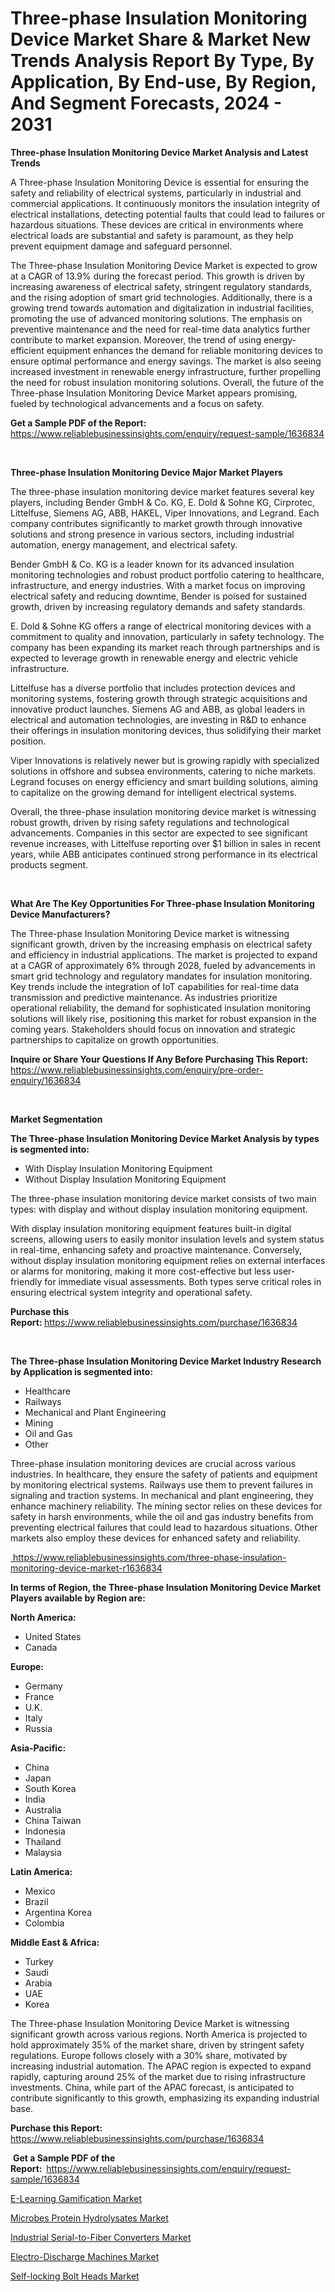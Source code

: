 <p><h1>Three-phase Insulation Monitoring Device Market Share & Market New Trends Analysis Report By Type, By Application, By End-use, By Region, And Segment Forecasts, 2024 - 2031</h1></p><p><strong>Three-phase Insulation Monitoring Device Market Analysis and Latest Trends</strong></p>
<p><p>A Three-phase Insulation Monitoring Device is essential for ensuring the safety and reliability of electrical systems, particularly in industrial and commercial applications. It continuously monitors the insulation integrity of electrical installations, detecting potential faults that could lead to failures or hazardous situations. These devices are critical in environments where electrical loads are substantial and safety is paramount, as they help prevent equipment damage and safeguard personnel.</p><p>The Three-phase Insulation Monitoring Device Market is expected to grow at a CAGR of 13.9% during the forecast period. This growth is driven by increasing awareness of electrical safety, stringent regulatory standards, and the rising adoption of smart grid technologies. Additionally, there is a growing trend towards automation and digitalization in industrial facilities, promoting the use of advanced monitoring solutions. The emphasis on preventive maintenance and the need for real-time data analytics further contribute to market expansion. Moreover, the trend of using energy-efficient equipment enhances the demand for reliable monitoring devices to ensure optimal performance and energy savings. The market is also seeing increased investment in renewable energy infrastructure, further propelling the need for robust insulation monitoring solutions. Overall, the future of the Three-phase Insulation Monitoring Device Market appears promising, fueled by technological advancements and a focus on safety.</p></p>
<p><strong>Get a Sample PDF of the Report:&nbsp;</strong> <a href="https://www.reliablebusinessinsights.com/enquiry/request-sample/1636834?utm_campaign=113&utm_medium=2&utm_source=Github&utm_content=ia&utm_term=07122024&utm_id=three-phase-insulation-monitoring-device">https://www.reliablebusinessinsights.com/enquiry/request-sample/1636834</a></p>
<p>&nbsp;</p>
<p><strong>Three-phase Insulation Monitoring Device Major Market Players</strong></p>
<p><p>The three-phase insulation monitoring device market features several key players, including Bender GmbH & Co. KG, E. Dold & Sohne KG, Cirprotec, Littelfuse, Siemens AG, ABB, HAKEL, Viper Innovations, and Legrand. Each company contributes significantly to market growth through innovative solutions and strong presence in various sectors, including industrial automation, energy management, and electrical safety.</p><p>Bender GmbH & Co. KG is a leader known for its advanced insulation monitoring technologies and robust product portfolio catering to healthcare, infrastructure, and energy industries. With a market focus on improving electrical safety and reducing downtime, Bender is poised for sustained growth, driven by increasing regulatory demands and safety standards.</p><p>E. Dold & Sohne KG offers a range of electrical monitoring devices with a commitment to quality and innovation, particularly in safety technology. The company has been expanding its market reach through partnerships and is expected to leverage growth in renewable energy and electric vehicle infrastructure.</p><p>Littelfuse has a diverse portfolio that includes protection devices and monitoring systems, fostering growth through strategic acquisitions and innovative product launches. Siemens AG and ABB, as global leaders in electrical and automation technologies, are investing in R&D to enhance their offerings in insulation monitoring devices, thus solidifying their market position.</p><p>Viper Innovations is relatively newer but is growing rapidly with specialized solutions in offshore and subsea environments, catering to niche markets. Legrand focuses on energy efficiency and smart building solutions, aiming to capitalize on the growing demand for intelligent electrical systems.</p><p>Overall, the three-phase insulation monitoring device market is witnessing robust growth, driven by rising safety regulations and technological advancements. Companies in this sector are expected to see significant revenue increases, with Littelfuse reporting over $1 billion in sales in recent years, while ABB anticipates continued strong performance in its electrical products segment.</p></p>
<p>&nbsp;</p>
<p><strong>What Are The Key Opportunities For Three-phase Insulation Monitoring Device Manufacturers?</strong></p>
<p><p>The Three-phase Insulation Monitoring Device market is witnessing significant growth, driven by the increasing emphasis on electrical safety and efficiency in industrial applications. The market is projected to expand at a CAGR of approximately 6% through 2028, fueled by advancements in smart grid technology and regulatory mandates for insulation monitoring. Key trends include the integration of IoT capabilities for real-time data transmission and predictive maintenance. As industries prioritize operational reliability, the demand for sophisticated insulation monitoring solutions will likely rise, positioning this market for robust expansion in the coming years. Stakeholders should focus on innovation and strategic partnerships to capitalize on growth opportunities.</p></p>
<p><strong>Inquire or Share Your Questions If Any Before Purchasing This Report:</strong> <a href="https://www.reliablebusinessinsights.com/enquiry/pre-order-enquiry/1636834?utm_campaign=113&utm_medium=2&utm_source=Github&utm_content=ia&utm_term=07122024&utm_id=three-phase-insulation-monitoring-device">https://www.reliablebusinessinsights.com/enquiry/pre-order-enquiry/1636834</a></p>
<p>&nbsp;</p>
<p><strong>Market Segmentation</strong></p>
<p><strong>The Three-phase Insulation Monitoring Device Market Analysis by types is segmented into:</strong></p>
<p><ul><li>With Display Insulation Monitoring Equipment</li><li>Without Display Insulation Monitoring Equipment</li></ul></p>
<p><p>The three-phase insulation monitoring device market consists of two main types: with display and without display insulation monitoring equipment. </p><p>With display insulation monitoring equipment features built-in digital screens, allowing users to easily monitor insulation levels and system status in real-time, enhancing safety and proactive maintenance. Conversely, without display insulation monitoring equipment relies on external interfaces or alarms for monitoring, making it more cost-effective but less user-friendly for immediate visual assessments. Both types serve critical roles in ensuring electrical system integrity and operational safety.</p></p>
<p><strong>Purchase this Report:&nbsp;</strong><a href="https://www.reliablebusinessinsights.com/purchase/1636834?utm_campaign=113&utm_medium=2&utm_source=Github&utm_content=ia&utm_term=07122024&utm_id=three-phase-insulation-monitoring-device">https://www.reliablebusinessinsights.com/purchase/1636834</a></p>
<p>&nbsp;</p>
<p><strong>The Three-phase Insulation Monitoring Device Market Industry Research by Application is segmented into:</strong></p>
<p><ul><li>Healthcare</li><li>Railways</li><li>Mechanical and Plant Engineering</li><li>Mining</li><li>Oil and Gas</li><li>Other</li></ul></p>
<p><p>Three-phase insulation monitoring devices are crucial across various industries. In healthcare, they ensure the safety of patients and equipment by monitoring electrical systems. Railways use them to prevent failures in signaling and traction systems. In mechanical and plant engineering, they enhance machinery reliability. The mining sector relies on these devices for safety in harsh environments, while the oil and gas industry benefits from preventing electrical failures that could lead to hazardous situations. Other markets also employ these devices for enhanced safety and reliability.</p></p>
<p><a href="https://www.reliablebusinessinsights.com/three-phase-insulation-monitoring-device-market-r1636834?utm_campaign=113&utm_medium=2&utm_source=Github&utm_content=ia&utm_term=07122024&utm_id=three-phase-insulation-monitoring-device">&nbsp;https://www.reliablebusinessinsights.com/three-phase-insulation-monitoring-device-market-r1636834</a></p>
<p><strong>In terms of Region, the Three-phase Insulation Monitoring Device Market Players available by Region are:</strong></p>
<p>
    <p> <strong> North America: </strong>
        <ul>
            <li>United States</li>
            <li>Canada</li>
        </ul>
        </p> 
    <p> <strong> Europe: </strong>
        <ul>
            <li>Germany</li>
            <li>France</li>
            <li>U.K.</li>
            <li>Italy</li>
            <li>Russia</li>
        </ul>
        </p> 
    <p> <strong> Asia-Pacific: </strong>
        <ul>
            <li>China</li>
            <li>Japan</li>
            <li>South Korea</li>
            <li>India</li>
            <li>Australia</li>
            <li>China Taiwan</li>
            <li>Indonesia</li>
            <li>Thailand</li>
            <li>Malaysia</li>
        </ul>
        </p> 
    <p> <strong> Latin America: </strong>
        <ul>
            <li>Mexico</li>
            <li>Brazil</li>
            <li>Argentina Korea</li>
            <li>Colombia</li>
        </ul>
        </p> 
    <p> <strong> Middle East & Africa: </strong>
        <ul>
            <li>Turkey</li>
            <li>Saudi</li>
            <li>Arabia</li>
            <li>UAE</li>
            <li>Korea</li>
        </ul>
    </p>
    </p>
<p><p>The Three-phase Insulation Monitoring Device Market is witnessing significant growth across various regions. North America is projected to hold approximately 35% of the market share, driven by stringent safety regulations. Europe follows closely with a 30% share, motivated by increasing industrial automation. The APAC region is expected to expand rapidly, capturing around 25% of the market due to rising infrastructure investments. China, while part of the APAC forecast, is anticipated to contribute significantly to this growth, emphasizing its expanding industrial base.</p></p>
<p><strong>Purchase this Report: </strong><a href="https://www.reliablebusinessinsights.com/purchase/1636834?utm_campaign=113&utm_medium=2&utm_source=Github&utm_content=ia&utm_term=07122024&utm_id=three-phase-insulation-monitoring-device">https://www.reliablebusinessinsights.com/purchase/1636834</a></p>
<p>&nbsp;<strong>Get a Sample PDF of the Report:&nbsp;&nbsp;</strong><a href="https://www.reliablebusinessinsights.com/enquiry/request-sample/1636834?utm_campaign=113&utm_medium=2&utm_source=Github&utm_content=ia&utm_term=07122024&utm_id=three-phase-insulation-monitoring-device">https://www.reliablebusinessinsights.com/enquiry/request-sample/1636834</a></p>
<p><strong></strong></p>
<p><p><a href="https://www.linkedin.com/pulse/futur-trend-quest-sl8ue?utm_campaign=113&utm_medium=2&utm_source=Github&utm_content=ia&utm_term=07122024&utm_id=three-phase-insulation-monitoring-device">E-Learning Gamification Market</a></p><p><a href="https://github.com/rileymgdorcas/Market-Research-Report-List-1/blob/main/microbes-protein-hydrolysates-market.md?utm_campaign=113&utm_medium=2&utm_source=Github&utm_content=ia&utm_term=07122024&utm_id=three-phase-insulation-monitoring-device">Microbes Protein Hydrolysates Market</a></p><p><a href="https://issuu.com/reportprime-2/docs/industrial-serial-to-fiber-converters-market-size-?utm_campaign=113&utm_medium=2&utm_source=Github&utm_content=ia&utm_term=07122024&utm_id=three-phase-insulation-monitoring-device">Industrial Serial-to-Fiber Converters Market</a></p><p><a href="https://github.com/macihodgin198888/Market-Research-Report-List-1/blob/main/electro-discharge-machines-market.md?utm_campaign=113&utm_medium=2&utm_source=Github&utm_content=ia&utm_term=07122024&utm_id=three-phase-insulation-monitoring-device">Electro-Discharge Machines Market</a></p><p><a href="https://issuu.com/reportprime-2/docs/self-locking-bolt-heads-market-size-2030.pptx?utm_campaign=113&utm_medium=2&utm_source=Github&utm_content=ia&utm_term=07122024&utm_id=three-phase-insulation-monitoring-device">Self-locking Bolt Heads Market</a></p></p>